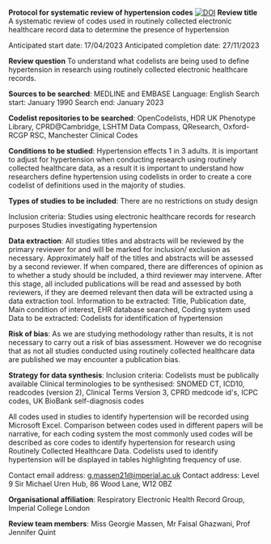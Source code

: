 **Protocol for systematic review of hypertension codes**
[![DOI](https://zenodo.org/badge/627378111.svg)](https://zenodo.org/badge/latestdoi/627378111)
**Review title**
A systematic review of codes used in routinely collected electronic healthcare record data to determine the presence of hypertension

Anticipated start date: 17/04/2023
Anticipated completion date: 27/11/2023

**Review question**
To understand what codelists are being used to define hypertension in research using routinely collected electronic healthcare records.

**Sources to be searched**: MEDLINE and EMBASE
Language: English
Search start: January 1990
Search end: January 2023

**Codelist repositories to be searched**: OpenCodelists, HDR UK Phenotype Library, CPRD@Cambridge, LSHTM Data Compass, QResearch, Oxford-RCGP RSC, Manchester Clinical Codes

**Conditions to be studied**: Hypertension effects 1 in 3 adults. It is important to adjust for hypertension when conducting research using routinely collected healthcare data, as a result it is important to understand how researchers define hypertension using codelists in order to create a core codelist of definitions used in the majority of studies.

**Types of studies to be included**: There are no restrictions on study design

Inclusion criteria:
Studies using electronic healthcare records for research purposes
Studies investigating hypertension

**Data extraction**: All studies titles and abstracts will be reviewed by the primary reviewer for and will be marked for inclusion/ exclusion as necessary. Approximately half of the titles and abstracts will be assessed by a second reviewer. If when compared, there are differences of opinion as to whether a study should be included, a third reviewer may intervene. After this stage, all included publications will be read and assessed by both reviewers, if they are deemed relevant then data will be extracted using a data extraction tool.
Information to be extracted: Title, Publication date, Main condition of interest, EHR database searched, Coding system used
Data to be extracted: Codelists for identification of hypertension

**Risk of bias**: As we are studying methodology rather than results, it is not necessary to carry out a risk of bias assessment. However we do recognise that as not all studies conducted using routinely collected healthcare data are published we may encounter a publication bias.

**Strategy for data synthesis**: Inclusion criteria: Codelists must be publically available
Clinical terminologies to be synthesised: SNOMED CT, ICD10, readcodes (version 2), Clinical Terms Version 3, CPRD medcode id's, ICPC codes, UK BioBank self-diagnosis codes

All codes used in studies to identify hypertension will be recorded using Microsoft Excel. Comparison between codes used in different papers will be narrative, for each coding system the most commonly used codes will be described as core codes to identify hypertension for research using Routinely Collected Healthcare Data. Codelists used to identify hypertension will be displayed in tables highlighting frequency of use.

Contact email address: g.massen21@imperial.ac.uk
Contact address: Level 9 Sir Michael Uren Hub, 86 Wood Lane, W12 0BZ

**Organisational affiliation**: Respiratory Electronic Health Record Group, Imperial College London

**Review team members**: Miss Georgie Massen, Mr Faisal Ghazwani, Prof Jennifer Quint



